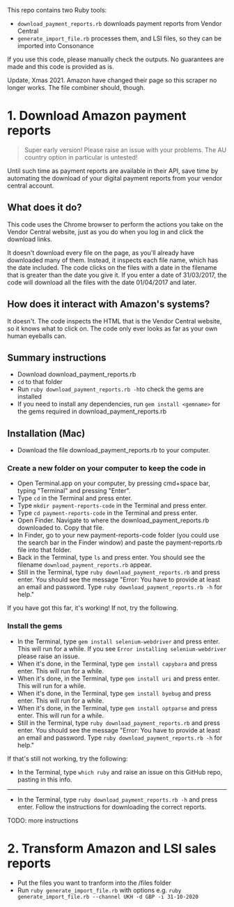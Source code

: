 This repo contains two Ruby tools:

* `download_payment_reports.rb` downloads payment reports from Vendor Central
* `generate_import_file.rb` processes them, and LSI files, so they can be imported into Consonance

If you use this code, please manually check the outputs. No guarantees are made and this code is provided as is.

Update, Xmas 2021. Amazon have changed their page so this scraper no longer works. The file combiner should, though. 

# 1. Download Amazon payment reports
> Super early version! Please raise an issue with your problems. The AU country option in particular is untested!

Until such time as payment reports are available in their API, save time by automating the download of your digital payment reports from your vendor central account.

## What does it do?

This code uses the Chrome browser to perform the actions you take on the Vendor Central website, just as you do when you log in and click the download links.

It doesn't download every file on the page, as you'll already have downloaded many of them. Instead, it inspects each file name, which has the date included. The code clicks on the files with a date in the filename that is greater than the date you give it. If you enter a date of 31/03/2017, the code will download all the files with the date 01/04/2017 and later.

## How does it interact with Amazon's systems?

It doesn't. The code inspects the HTML that is the Vendor Central website, so it knows what to click on. The code only ever looks as far as your own human eyeballs can.

## Summary instructions

* Download download_payment_reports.rb
* `cd` to that folder
* Run `ruby download_payment_reports.rb -h`to check the gems are installed
* If you need to install any dependencies, run `gem install <gemname>` for the gems required in download_payment_reports.rb

## Installation (Mac)

* Download the file download_payment_reports.rb to your computer.

### Create a new folder on your computer to keep the code in
* Open Terminal.app on your computer, by pressing cmd+space bar, typing "Terminal" and pressing "Enter".
* Type `cd` in the Terminal and press enter.
* Type `mkdir payment-reports-code` in the Terminal and press enter.
* Type `cd payment-reports-code` in the Terminal and press enter.
* Open Finder. Navigate to where the download_payment_reports.rb downloaded to. Copy that file.
* In Finder, go to your new payment-reports-code folder (you could use the search bar in the Finder window) and paste the payment-reports.rb file into that folder.
* Back in the Terminal, type `ls` and press enter. You should see the filename `download_payment_reports.rb` appear.
* Still in the Terminal, type `ruby download_payment_reports.rb` and press enter. You should see the message "Error: You have to provide at least an email and password. Type `ruby download_payment_reports.rb -h` for help."

If you have got this far, it's working! If not, try the following.

### Install the gems
* In the Terminal, type `gem install selenium-webdriver` and press enter. This will run for a while. If you see `Error installing selenium-webdriver` please raise an issue.
* When it's done, in the Terminal, type `gem install capybara` and press enter. This will run for a while.
* When it's done, in the Terminal, type `gem install uri` and press enter. This will run for a while.
* When it's done, in the Terminal, type `gem install byebug` and press enter. This will run for a while.
* When it's done, in the Terminal, type `gem install optparse` and press enter. This will run for a while.
* Still in the Terminal, type `ruby download_payment_reports.rb` and press enter. You should see the message "Error: You have to provide at least an email and password. Type `ruby download_payment_reports.rb -h` for help."

If that's still not working, try the following:
* In the Terminal, type `which ruby` and raise an issue on this GitHub repo, pasting in this info.

____

* In the Terminal, type `ruby download_payment_reports.rb -h` and press enter. Follow the instructions for downloading the correct reports.

TODO: more instructions


# 2. Transform Amazon and LSI sales reports

* Put the files you want to tranform into the /files folder
* Run `ruby generate_import_file.rb` with options e.g. `ruby generate_import_file.rb --channel UKH -d GBP -i 31-10-2020`
